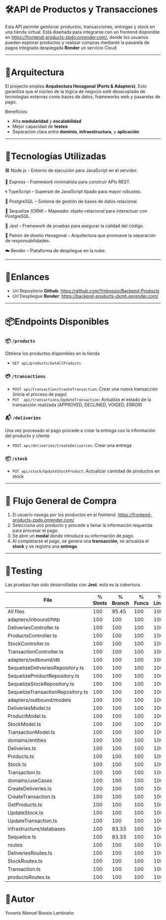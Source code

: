# 🛠️API de Productos y Transacciones

Esta API permite gestionar productos, transacciones, entregas y stock en una tienda virtual. Está diseñada para integrarse con un frontend disponible en https://frontend-products-zpdo.onrender.com/, 
donde los usuarios pueden explorar productos y realizar compras mediante la pasarela de pagos integrada desplegada **Render** un servicio Cloud

---
# 🧩Arquitectura

El proyecto emplea **Arquitectura Hexagonal (Ports & Adapters)**. Esto garantiza que el núcleo de la lógica de negocio esté desacoplado de tecnologías externas como bases de datos, frameworks web y pasarelas de pago.

Beneficios:
- Alta **modularidad** y **escalabilidad**
- Mejor capacidad de **testeo**
- Separación clara entre **dominio**, **infraestructura**, y **aplicación**

---

# 🚀Tecnologías Utilizadas

🟩 Node.js – Entorno de ejecución para JavaScript en el servidor.

🚂 Express – Framework minimalista para construir APIs REST.

🌀 TypeScript – Superset de JavaScript tipado para mayor robustez.

🐘 PostgreSQL – Sistema de gestión de bases de datos relacional.

🧬 Sequelize (ORM) – Mapeador objeto-relacional para interactuar con PostgreSQL.

🧪 Jest – Framework de pruebas para asegurar la calidad del código.

🧱 Patrón de diseño Hexagonal – Arquitectura que promueve la separación de responsabilidades.

☁️ Render – Plataforma de despliegue en la nube.

---

# 🔗Enlances

- Url Repositorio **Github**: https://github.com/Ymbossio/Backend-Products
- Url Despliegue **Render**: https://backend-products-dxmh.onrender.com/ 

---

# 📦Endpoints Disponibles

### 📦 `/products`
Obtiene los productos disponibles en la tienda
- `GET api/products/GetAllProducts`

### 💳 `/transactions`
- `POST api/transaction/CreateTransaction`: Crear una nueva transacción (inicia el proceso de pago)
- `PUT  api/transactions/UpdateTransaction`: Actualiza el estado de la transacción realizada (APPROVED, DECLINED, VOIDED, ERROR)

### 📬 `/deliveries`
Una vez procesado el pago procede a crear la entrega con la información del producto y cliente
- `POST api/deliveries/CreateDeliveries`: Crear una entrega

### 📦 `/stock`
- `PUT api/stock/UpdateStockProduct`: Actualizar cantidad de productos en stock
---

# 🛒 Flujo General de Compra

1. El usuario navega por los productos en el frontend. https://frontend-products-zpdo.onrender.com/
2. Selecciona uno producto y procede a llenar la información requerida para procesar el pago
3. Se abre un **modal** donde introduce su información de pago.
4. Al completarse el pago, se genera una **transacción**, se actualiza el **stock** y se registra una **entrega**.

---


# 🧪Testing
Las pruebas han sido desarrolladas con **Jest**. está es la cobertura.

File                                | % Stmts | % Branch | % Funcs | % Lines |
------------------------------------|---------|----------|---------|---------|
All files                           |     100 |    95.45 |     100 |     100 |                   
 adapters/inbound/http              |     100 |      100 |     100 |     100 |                   
  DeliveriesController.ts           |     100 |      100 |     100 |     100 |                   
  ProductsController.ts             |     100 |      100 |     100 |     100 |                   
  StockController.ts                |     100 |      100 |     100 |     100 |                  
  TransactionController.ts          |     100 |      100 |     100 |     100 |                  
 adapters/outbound/db               |     100 |      100 |     100 |     100 |                  
  SequelizeDeliveriesRepository.ts  |     100 |      100 |     100 |     100 |                  
  SequelizeProductRepository.ts     |     100 |      100 |     100 |     100 |                  
  SequelizeStockRepository.ts       |     100 |      100 |     100 |     100 |                  
  SequelizeTransactionRepository.ts |     100 |      100 |     100 |     100 |                  
 adapters/outbound/models           |     100 |      100 |     100 |     100 |                  
  DeliveriesModel.ts                |     100 |      100 |     100 |     100 |                  
  ProductModel.ts                   |     100 |      100 |     100 |     100 |                  
  StockModel.ts                     |     100 |      100 |     100 |     100 |                  
  TransactionModel.ts               |     100 |      100 |     100 |     100 |                  
 domains/entities                   |     100 |      100 |     100 |     100 |                  
  Deliveries.ts                     |     100 |      100 |     100 |     100 |                  
  Products.ts                       |     100 |      100 |     100 |     100 |                  
  Stock.ts                          |     100 |      100 |     100 |     100 |                  
  Transaction.ts                    |     100 |      100 |     100 |     100 |                  
 domains/useCases                   |     100 |      100 |     100 |     100 |                  
  CreateDeliveries.ts               |     100 |      100 |     100 |     100 |                  
  CreateTransaction.ts              |     100 |      100 |     100 |     100 |                  
  GetProducts.ts                    |     100 |      100 |     100 |     100 |                  
  UpdateStock.ts                    |     100 |      100 |     100 |     100 |                  
  UpdateTransaction.ts              |     100 |      100 |     100 |     100 |                  
 infrastructure/databases           |     100 |    83.33 |     100 |     100 |                  
  Sequelice.ts                      |     100 |    83.33 |     100 |     100 |              
 routes                             |     100 |      100 |     100 |     100 |                  
  DeliveriesRoutes.ts               |     100 |      100 |     100 |     100 |                  
  StockRoutes.ts                    |     100 |      100 |     100 |     100 |                  
  Transaction.ts                    |     100 |      100 |     100 |     100 |                  
  productsRoutes.ts                 |     100 |      100 |     100 |     100 |     

  # 👤Autor
  Yovanis Manuel Bossio Lambraño
